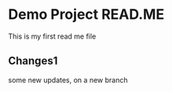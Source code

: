 # Demo Project READ.ME

This is my first read me file

## Changes1

some new updates, on a new branch